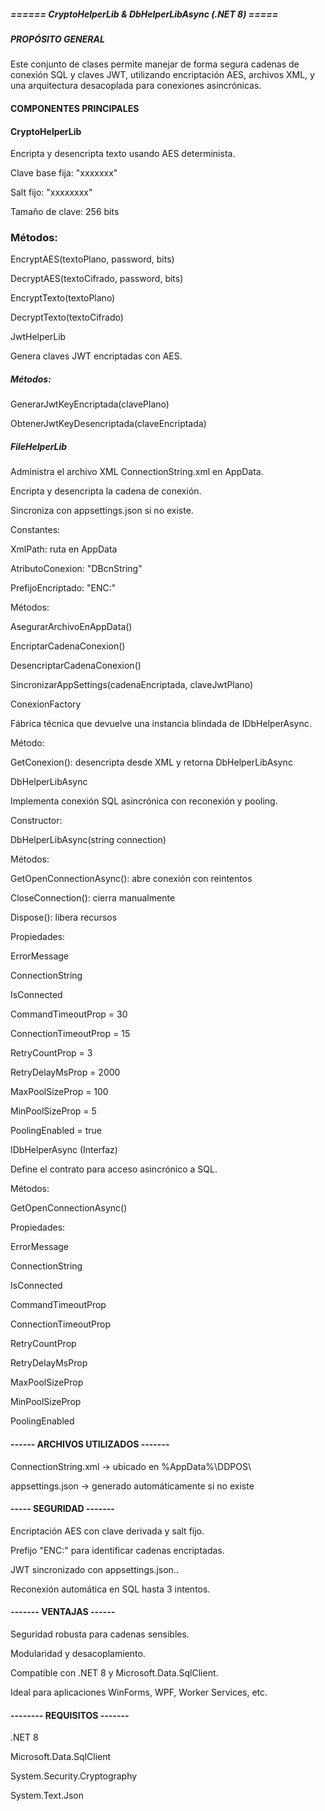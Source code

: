 ##### ====== CryptoHelperLib & DbHelperLibAsync (.NET 8) ===== ### 

##### PROPÓSITO GENERAL #####
Este conjunto de clases permite manejar de forma segura cadenas de conexión SQL y claves JWT, utilizando encriptación AES, archivos XML, y una arquitectura desacoplada para conexiones asincrónicas.

#### COMPONENTES PRINCIPALES ######

#### CryptoHelperLib ######

Encripta y desencripta texto usando AES determinista.

Clave base fija: "xxxxxxx"

Salt fijo: "xxxxxxxx"

Tamaño de clave: 256 bits

### Métodos: ###

EncryptAES(textoPlano, password, bits)

DecryptAES(textoCifrado, password, bits)

EncryptTexto(textoPlano)

DecryptTexto(textoCifrado)

JwtHelperLib

Genera claves JWT encriptadas con AES.

##### Métodos: ####

GenerarJwtKeyEncriptada(clavePlano)

ObtenerJwtKeyDesencriptada(claveEncriptada)

##### FileHelperLib ####

Administra el archivo XML ConnectionString.xml en AppData.

Encripta y desencripta la cadena de conexión.

Sincroniza con appsettings.json si no existe.

Constantes:

XmlPath: ruta en AppData

AtributoConexion: "DBcnString"

PrefijoEncriptado: "ENC:"

Métodos:

AsegurarArchivoEnAppData()

EncriptarCadenaConexion()

DesencriptarCadenaConexion()

SincronizarAppSettings(cadenaEncriptada, claveJwtPlano)

ConexionFactory

Fábrica técnica que devuelve una instancia blindada de IDbHelperAsync.

Método:

GetConexion(): desencripta desde XML y retorna DbHelperLibAsync

DbHelperLibAsync

Implementa conexión SQL asincrónica con reconexión y pooling.

Constructor:

DbHelperLibAsync(string connection)

Métodos:

GetOpenConnectionAsync(): abre conexión con reintentos

CloseConnection(): cierra manualmente

Dispose(): libera recursos

Propiedades:

ErrorMessage

ConnectionString

IsConnected

CommandTimeoutProp = 30

ConnectionTimeoutProp = 15

RetryCountProp = 3

RetryDelayMsProp = 2000

MaxPoolSizeProp = 100

MinPoolSizeProp = 5

PoolingEnabled = true

IDbHelperAsync (Interfaz)

Define el contrato para acceso asincrónico a SQL.

Métodos:

GetOpenConnectionAsync()

Propiedades:

ErrorMessage

ConnectionString

IsConnected

CommandTimeoutProp

ConnectionTimeoutProp

RetryCountProp

RetryDelayMsProp

MaxPoolSizeProp

MinPoolSizeProp

PoolingEnabled

#### ------ ARCHIVOS UTILIZADOS ------- #### 

ConnectionString.xml → ubicado en %AppData%\DDPOS\

appsettings.json → generado automáticamente si no existe

#### -----  SEGURIDAD ------- #### 

Encriptación AES con clave derivada y salt fijo.

Prefijo "ENC:" para identificar cadenas encriptadas.

JWT sincronizado con appsettings.json..

Reconexión automática en SQL hasta 3 intentos.

#### -------  VENTAJAS ------ ####

Seguridad robusta para cadenas sensibles.

Modularidad y desacoplamiento.

Compatible con .NET 8 y Microsoft.Data.SqlClient.

Ideal para aplicaciones WinForms, WPF, Worker Services, etc.

#### --------  REQUISITOS ------- ####

.NET 8

Microsoft.Data.SqlClient

System.Security.Cryptography

System.Text.Json
